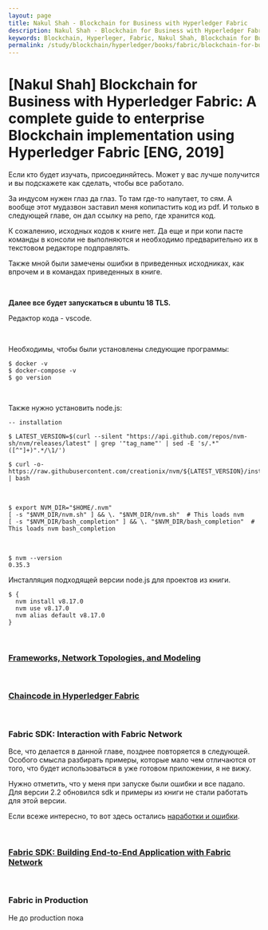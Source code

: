 ```yaml
---
layout: page
title: Nakul Shah - Blockchain for Business with Hyperledger Fabric
description: Nakul Shah - Blockchain for Business with Hyperledger Fabric
keywords: Blockchain, Hyperleger, Fabric, Nakul Shah, Blockchain for Business with Hyperledger Fabric
permalink: /study/blockchain/hyperledger/books/fabric/blockchain-for-business-with-hyperledger-fabric/
---
```


# [Nakul Shah] Blockchain for Business with Hyperledger Fabric: A complete guide to enterprise Blockchain implementation using Hyperledger Fabric [ENG, 2019]

Если кто будет изучать, присоединяйтесь. Может у вас лучше получится и вы подскажете как сделать, чтобы все работало.

За индусом нужен глаз да глаз. То там где-то напутает, то сям.
А вообще этот мудазвон заставил меня копипастить код из pdf. И только в следующей главе, он дал ссылку на репо, где хранится код.

К сожалению, исходных кодов к книге нет. Да еще и при копи пасте команды в консоли не выполняются и необходимо предварительно их в текстовом редакторе подправлять.

Также мной были замечены ошибки в приведенных исходниках, как впрочем и в командах приведенных в книге.

<br/>

**Далее все будет запускаться в ubuntu 18 TLS.**

Редактор кода - vscode.

<br/>

Необходимы, чтобы были установлены следующие программы:

    $ docker -v
    $ docker-compose -v
    $ go version

<br/>

Также нужно установить node.js:

    -- installation

    $ LATEST_VERSION=$(curl --silent "https://api.github.com/repos/nvm-sh/nvm/releases/latest" | grep '"tag_name"' | sed -E 's/.*"([^"]+)".*/\1/')

    $ curl -o- https://raw.githubusercontent.com/creationix/nvm/${LATEST_VERSION}/install.sh | bash

<br/>

    $ export NVM_DIR="$HOME/.nvm"
    [ -s "$NVM_DIR/nvm.sh" ] && \. "$NVM_DIR/nvm.sh"  # This loads nvm
    [ -s "$NVM_DIR/bash_completion" ] && \. "$NVM_DIR/bash_completion"  # This loads nvm bash_completion

<br/>

    $ nvm --version
    0.35.3

Инсталляция подходящей версии node.js для проектов из книги.

    $ {
      nvm install v8.17.0
      nvm use v8.17.0
      nvm alias default v8.17.0
    }

<br/>

### [Frameworks, Network Topologies, and Modeling](/study/blockchain/hyperledger/books/fabric/blockchain-for-business-with-hyperledger-fabric/frameworks-network-topologies-and-modeling/en/)

<br/>

### [Chaincode in Hyperledger Fabric](/study/blockchain/hyperledger/books/fabric/blockchain-for-business-with-hyperledger-fabric/chaincode-in-hyperledger-fabric/en/)

<br/>

### Fabric SDK: Interaction with Fabric Network

Все, что делается в данной главе, позднее повторяется в следующей. Особого смысла разбирать примеры, которые мало чем отличаются от того, что будет использоваться в уже готовом приложении, я не вижу.

Нужно отметить, что у меня при запуске были ошибки и все падало. Для версии 2.2 обновился sdk и примеры из книги не стали работать для этой версии.

Если всеже интересно, то вот здесь остались <a href="/study/blockchain/hyperledger/books/fabric/blockchain-for-business-with-hyperledger-fabric/fabric-sdk-interaction-with-fabric-network/en/">наработки и ошибки</a>.

<br/>

### [Fabric SDK: Building End-to-End Application with Fabric Network](/study/blockchain/hyperledger/books/fabric/blockchain-for-business-with-hyperledger-fabric/fabric-sdk-building-end-to-end-application-with-fabric-network/en/)

<br/>

### Fabric in Production

Не до production пока
